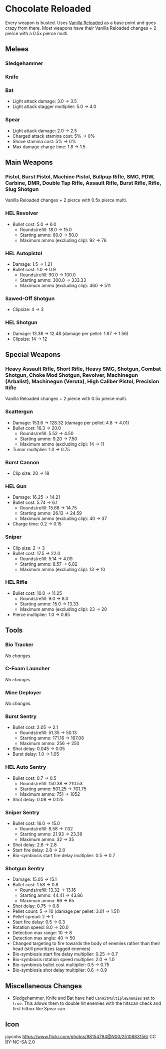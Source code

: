 # Chocolate Reloaded
Every weapon is busted. Uses [Vanilla Reloaded](https://thunderstore.io/c/gtfo/p/tru0067/VanillaReloaded/) as a base point and goes crazy from there. Most weapons have their Vanilla Reloaded changes + 2 pierce with a 0.5x pierce multi.

## Melees

### Sledgehammer

### Knife

### Bat
-   Light attack damage: 3.0 -> 3.5
-   Light attack stagger multiplier: 5.0 -> 4.0

### Spear
-   Light attack damage: 2.0 -> 2.5
-   Charged attack stamina cost: 5% -> 0%
-   Shove stamina cost: 5% -> 0%
-   Max damage charge time: 1.8 -> 1.5

## Main Weapons

### Pistol, Burst Pistol, Machine Pistol, Bullpup Rifle, SMG, PDW, Carbine, DMR, Double Tap Rifle, Assault Rifle, Burst Rifle, Rifle, Slug Shotgun

Vanilla Reloaded changes + 2 pierce with 0.5x pierce multi.

### HEL Revolver
-   Bullet cost: 5.0 -> 6.0
    -   Rounds/refill: 18.0 -> 15.0
    -   Starting ammo: 60.0 -> 50.0
    -   Maximum ammo (excluding clip): 92 -> 76

### HEL Autopistol
-   Damage: 1.5 -> 1.21
-   Bullet cost: 1.0 -> 0.9
    -   Rounds/refill: 90.0 -> 100.0
    -   Starting ammo: 300.0 -> 333.33
    -   Maximum ammo (excluding clip): 460 -> 511

### Sawed-Off Shotgun
-   Clipsize: 4 -> 3

### HEL Shotgun
-   Damage: 13.36 -> 12.48 (damage per pellet: 1.67 -> 1.56)
-   Clipsize: 14 -> 12

## Special Weapons

### Heavy Assault Rifle, Short Rifle, Heavy SMG, Shotgun, Combat Shotgun, Choke Mod Shotgun, Revolver, Machinegun (Arbalist), Machinegun (Veruta), High Caliber Pistol, Precision Rifle

Vanilla Reloaded changes + 2 pierce with 0.5x pierce multi.

### Scattergun
-   Damage: 153.6 -> 128.32 (damage per pellet: 4.8 -> 4.01)
-   Bullet cost: 16.3 -> 20.0
    -   Rounds/refill: 5.52 -> 4.50
    -   Starting ammo: 9.20 -> 7.50
    -   Maximum ammo (excluding clip): 14 -> 11
-   Tumor multiplier: 1.0 -> 0.75

### Burst Cannon
-   Clip size: 20 -> 18

### HEL Gun
-   Damage: 16.25 -> 14.21
-   Bullet cost: 5.74 -> 6.1
    -   Rounds/refill: 15.68 -> 14.75
    -   Starting ammo: 26.13 -> 24.59
    -   Maximum ammo (excluding clip): 40 -> 37
-   Charge time: 0.2 -> 0.15

### Sniper
-   Clip size: 2 -> 3
-   Bullet cost: 17.5 -> 22.0
    -   Rounds/refill: 5.14 -> 4.09
    -   Starting ammo: 8.57 -> 6.82
    -   Maximum ammo (excluding clip): 13 -> 10

### HEL Rifle
-   Bullet cost: 10.0 -> 11.25
    -   Rounds/refill: 9.0 -> 8.0
    -   Starting ammo: 15.0 -> 13.33
    -   Maximum ammo (excluding clip): 23 -> 20
-   Pierce multiplier: 1.0 -> 0.85

## Tools

### Bio Tracker

*No changes.*

### C-Foam Launcher

*No changes.*

### Mine Deployer

*No changes.*

### Burst Sentry
-   Bullet cost: 2.05 -> 2.1
    -   Rounds/refill: 51.35 -> 50.13
    -   Starting ammo: 171.16 -> 167.08
    -   Maximum ammo: 256 -> 250
-   Shot delay: 0.045 -> 0.05
-   Burst delay: 1.0 -> 1.05

### HEL Auto Sentry
-   Bullet cost: 0.7 -> 0.5
    -   Rounds/refill: 150.38 -> 210.53
    -   Starting ammo: 501.25 -> 701.75
    -   Maximum ammo: 751 -> 1052
-   Shot delay: 0.08 -> 0.125

### Sniper Sentry
-   Bullet cost: 16.0 -> 15.0
    -   Rounds/refill: 6.58 -> 7.02
    -   Starting ammo: 21.93 -> 23.39
    -   Maximum ammo: 32 -> 35
-   Shot delay: 2.6 -> 2.8
-   Start fire delay: 2.8 -> 2.0
-   Bio-symbiosis start fire delay multiplier: 0.5 -> 0.7

### Shotgun Sentry
-   Damage: 15.05 -> 15.1
-   Bullet cost: 1.58 -> 0.8
    -   Rounds/refill: 13.32 -> 13.16
    -   Starting ammo: 44.41 -> 43.86
    -   Maximum ammo: 66 -> 65
-   Shot delay: 0.75 -> 0.8
-   Pellet count: 5 -> 10 (damage per pellet: 3.01 -> 1.51)
-   Pellet spread: 2 -> 1
-   Start fire delay: 0.5 -> 0.3
-   Rotation speed: 8.0 -> 20.0
-   Detection max range: 10 -> 8
-   Detection max angle: 40 -> 50
-   Changed targeting to fire towards the body of enemies rather than their head (still prioritizes tagged enemies)
-   Bio-symbiosis start fire delay multiplier: 0.25 -> 0.7
-   Bio-symbiosis rotation speed multiplier: 2.0 -> 1.0
-   Bio-symbiosis bullet cost multiplier: 0.5 -> 0.75
-   Bio-symbiosis shot delay multiplier: 0.6 -> 0.9

## Miscellaneous Changes
-   Sledgehammer, Knife and Bat have had `CanHitMultipleEnemies` set to `true`. This allows them to double hit enemies with the hitscan check and first hitbox like Spear can.

## Icon
jaycobs <https://www.flickr.com/photos/98154794@N00/2510883156/> CC BY-NC-SA 2.0
